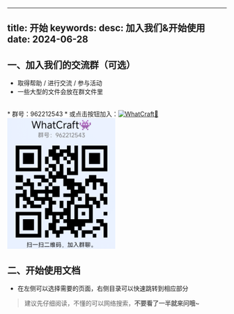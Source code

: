 <!-- ---
title: 文章标题
keywords: 关键词1, 关键词2
desc: 这里写文章简介
date: 2022-09-01
---

## 添加文章

* 在本文件所在目录创建 markdown 以  `.md` 结尾的文件，比如 `first.md`
* 在 `sidebar.yaml` 中添加侧边栏链接

```markdown
items:
-   label: Brief
    file: README.md
-   label: First
    file: first.md
```

## 更多例子

更多请访问: [teedoc.neucrack.com](https://teedoc.neucrack.com/) 或者 [teedoc.github.io](https://teedoc.github.io/)

更多例子访问: [github.com/teedoc/teedoc.github.io](https://github.com/teedoc/teedoc.github.io) 或者 [https://github.com/teedoc/template](https://github.com/teedoc/template) , 或 [sipeed wiki](https://github.com/sipeed/sipeed_wiki)

 -->
---
title: 开始
keywords: 
desc: 加入我们&开始使用
date: 2024-06-28
---

## 一、加入我们的交流群（可选）

* 取得帮助 / 进行交流 / 参与活动
* 一些大型的文件会放在群文件里
<br>
* 群号：962212543
* 或点击按钮加入：<a target="_blank" href="https://qm.qq.com/cgi-bin/qm/qr?k=NtH50TrfoMrGtplKmQaP4a8_QGTUIZao&jump_from=webapi&authKey=vPwzW5xYN5vC9qzEIButVoL2cZ7Q3i3m8CfXAA5HtEa6MIj8J4SGTFWtfer4/TF5"><img border="0" src="https://pub.idqqimg.com/wpa/images/group.png" alt="WhatCraft👾" title="WhatCraft👾"></a>
<img src="../assets/images/群二维码.png" alt="群二维码 " height="300px">

## 二、开始使用文档

* 在左侧可以选择需要的页面，右侧目录可以快速跳转到相应部分
> 建议先仔细阅读，不懂的可以网络搜索，**不要看了一半就来问哦~**